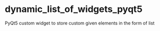 # dynamic_list_of_widgets_pyqt5
PyQt5 custom widget to store custom given elements in the form of list
